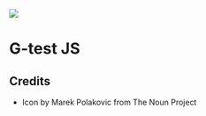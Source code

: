 <img src="http://rawgit.com/caiogondim/g-test.js/master/img/logo/logo.svg">

# G-test JS

## Credits

- Icon by Marek Polakovic from The Noun Project
